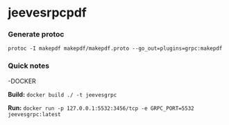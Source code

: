 # jeevesrpcpdf



### Generate protoc
```protoc -I makepdf makepdf/makepdf.proto --go_out=plugins=grpc:makepdf ```



### Quick notes
-DOCKER

__Build:__ `docker build ./ -t jeevesgrpc`

__Run:__ `docker run -p 127.0.0.1:5532:3456/tcp -e GRPC_PORT=5532 jeevesgrpc:latest`